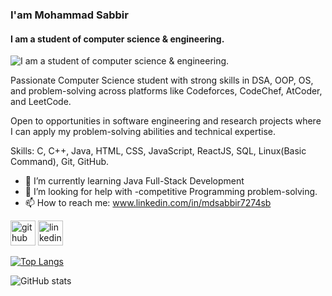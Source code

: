 ### I'am Mohammad Sabbir
#### I am a student of computer science & engineering.
![I am a student of computer science & engineering.](https://media.licdn.com/dms/image/v2/D5616AQEHmwzguPd4Fw/profile-displaybackgroundimage-shrink_350_1400/B56ZkpQqPeJ8AY-/0/1757333864292?e=1759968000&v=beta&t=f_e7vegDdxrIf3zppqdYLQ4HWZz24gVRkHMxw8ImRmc)

Passionate Computer Science student with strong skills in  DSA, OOP, OS, and problem-solving across platforms like Codeforces, CodeChef, AtCoder, and LeetCode.

Open to opportunities in software engineering and research projects where I can apply my problem-solving abilities and technical expertise.

Skills:  C, C++, Java, HTML, CSS, JavaScript,  ReactJS, SQL,  Linux(Basic Command), Git, GitHub.

- 🌱 I’m currently learning Java Full-Stack Development 
- 🤔 I’m looking for help with -competitive Programming problem-solving. 
- 📫 How to reach me: www.linkedin.com/in/mdsabbir7274sb 


[<img src='https://cdn.jsdelivr.net/npm/simple-icons@3.0.1/icons/github.svg' alt='github' height='40'>](https://github.com/mdsabbir7247)  [<img src='https://cdn.jsdelivr.net/npm/simple-icons@3.0.1/icons/linkedin.svg' alt='linkedin' height='40'>](https://www.linkedin.com/in/www.linkedin.com/in/mdsabbir7274sb/)  

[![Top Langs](https://github-readme-stats.vercel.app/api/top-langs/?username=mdsabbir7247)](https://github.com/anuraghazra/github-readme-stats)

![GitHub stats](https://github-readme-stats.vercel.app/api?username=mdsabbir7247&show_icons=true)  

